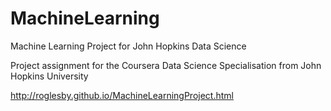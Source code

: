 # MachineLearning
Machine Learning Project for John Hopkins Data Science

Project assignment for the Coursera Data Science Specialisation from John Hopkins University

http://roglesby.github.io/MachineLearningProject.html
